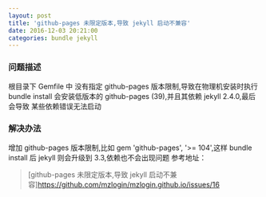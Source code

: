 ```yaml
---
layout: post
title: 'github-pages 未限定版本,导致 jekyll 启动不兼容'
date: 2016-12-03 20:21:00
categories: bundle jekyll
---
```


### 问题描述

根目录下 Gemfile 中 没有指定 github-pages 版本限制,导致在物理机安装时执行 bundle install 会安装低版本的 github-pages (39),并且其依赖 jekyll 2.4.0,最后会导致 某些依赖错误无法启动

### 解决办法

增加 github-pages 版本限制,比如 gem 'github-pages', '>= 104',这样 bundle install 后 jekyll 则会升级到 3.3,依赖也不会出现问题
参考地址：

> [github-pages 未限定版本,导致 jekyll 启动不兼容]<https://github.com/mzlogin/mzlogin.github.io/issues/16>
